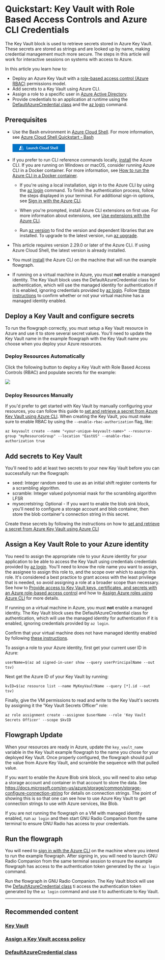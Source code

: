 # Quickstart: Key Vault with Role Based Access Controls and Azure CLI Credentials

The Key Vault block is used to retrieve secrets stored in Azure Key Vault. These secrets are stored as strings and are looked up by name, making credential management much more secure. The steps in this article will work for interactive sessions on
systems with access to Azure.


In this article you learn how to:
- Deploy an Azure Key Vault with a [role-based access control (Azure RBAC)](https://docs.microsoft.com/en-us/azure/role-based-access-control/overview) permissions model.
- Add secrets to a Key Vault using Azure CLI.
- Assign a role to a specific user in [Azure Active Directory](https://docs.microsoft.com/en-us/azure/active-directory/fundamentals/active-directory-whatis).
- Provide credentials to an application at runtime using the [DefaultAzureCredential class](https://docs.microsoft.com/en-us/dotnet/api/azure.identity.defaultazurecredential) and the [az login](https://docs.microsoft.com/en-us/cli/azure/reference-index#az_login) command.

## Prerequisites
- Use the Bash environment in [Azure Cloud Shell](https://docs.microsoft.com/en-us/azure/cloud-shell/quickstart).
For more information, see [Azure Cloud Shell Quickstart - Bash](https://docs.microsoft.com/en-us/azure/cloud-shell/quickstart)

    <a href="https://shell.azure.com"><img src="hdi-launch-cloud-shell.png"></a>

- If you prefer to run CLI reference commands locally, [install](https://docs.microsoft.com/en-us/cli/azure/install-azure-cli) the Azure CLI. If you are running on Windows or macOS, consider running Azure CLI in a Docker container. For more information, see [How to run the Azure CLI in a Docker container](https://docs.microsoft.com/en-us/cli/azure/run-azure-cli-docker).

    - If you're using a local installation, sign in to the Azure CLI by using the [az login](https://docs.microsoft.com/en-us/cli/azure/reference-index#az_login) command. To finish the authentication process, follow the steps displayed in your terminal. For additional sign-in options, see [Sign in with the Azure CLI](https://docs.microsoft.com/en-us/cli/azure/authenticate-azure-cli).

    - When you're prompted, install Azure CLI extensions on first use. For more information about extensions, see [Use extensions with the Azure CLI](https://docs.microsoft.com/en-us/cli/azure/azure-cli-extensions-overview).

    - Run [az version](https://docs.microsoft.com/en-us/cli/azure/reference-index?#az_version) to find the version and dependent libraries that are installed. To upgrade to the latest version, run [az upgrade](https://docs.microsoft.com/en-us/cli/azure/reference-index?#az_upgrade).

- This article requires version 2.29.0 or later of the Azure CLI. If using Azure Cloud Shell, the latest version is already installed.
- You must [install](https://docs.microsoft.com/en-us/cli/azure/install-azure-cli) the Azure CLI on the machine that will run the example flowgraph.
- If running on a virtual machine in Azure, you must **not** enable a managed identity. The Key Vault block uses the DefaultAzureCredential class for authentication, which will use the managed identity for authentication if it is enabled, ignoring credentials provided by [az login](https://docs.microsoft.com/en-us/cli/azure/reference-index#az_login). Follow [these instructions](managed_identity_cli_quickstart.md) to confirm whether or not your virtual machine has a managed identity enabled.

## Deploy a Key Vault and configure secrets
To run the flowgraph correctly, you must setup a Key Vault resource in Azure and use it to store several secret values. You'll need to update the Key Vault name in the example flowgraph with the Key Vault name you choose when you deploy your Azure resources.

### Deploy Resources Automatically
Click the following button to deploy a Key Vault with Role Based Access Controls (RBAC) and populate secrets for the example:

<a href="https://portal.azure.com/#create/Microsoft.Template/uri/https%3A%2F%2Fraw.githubusercontent.com%2Fmicrosoft%2Fazure-software-radio%2Fdocumentation%2Fcli-updates%2Fgr-azure-software-radio%2Fexamples%2Fkey_vault_example_resources.json" target="_blank"><img src="https://aka.ms/deploytoazurebutton"></a>

### Deploy Resources Manually
If you'd prefer to get started with Key Vault by manually configuring your resources, you can follow this guide to [set and retrieve a secret from Azure Key Vault using Azure CLI](https://docs.microsoft.com/en-us/azure/key-vault/secrets/quick-create-cli). When creating the Key Vault, you must make sure to enable RBAC by using the `--enable-rbac-authorization` flag, like:

```
az keyvault create --name "<your-unique-keyvault-name>" --resource-group "myResourceGroup" --location "EastUS" --enable-rbac-authorization true
```

## Add secrets to Key Vault
 You'll need to add at least two secrets to your new Key Vault before you can successfully run the flowgraph:

- seed: Integer random seed to use as an initial shift register contents for a scrambling algorithm.
- scramble: Integer valued polynomial mask for the scrambling algorithm LFSR
- mysecretstring: Optional - If you want to enable the blob sink block, you'll need to configure a storage account and blob container, then store the blob container's connection string in this secret.

Create these secrets by following the instructions on how to [set and retrieve a secret from Azure Key Vault using Azure CLI](https://docs.microsoft.com/en-us/azure/key-vault/secrets/quick-create-cli)

## Assign a Key Vault Role to your Azure identity
You need to assign the appropriate role to your Azure identity for your application to be able to access the Key Vault using credentials credentials provided by [az login](https://docs.microsoft.com/en-us/cli/azure/reference-index#az_login). You'll need to know the role name you want to assign, the assignee to assign this role to, and the scope over which to assign this role. It's considered a best practice to grant access with the least privilege that is needed, so avoid assigning a role at a broader scope than necessary. See how to [Provide access to Key Vault keys, certificates, and secrets with an Azure role-based access control](https://docs.microsoft.com/en-us/azure/key-vault/general/rbac-guide?tabs=azure-cli) and how to [Assign Azure roles using Azure CLI](https://docs.microsoft.com/en-us/azure/role-based-access-control/role-assignments-cli) for more details.

If running on a virtual machine in Azure, you must **not** enable a managed identity. The Key Vault block uses the DefaultAzureCredential class for authentication, which will use the managed identity for authentication if it is enabled, ignoring credentials provided by `az login`.

Confirm that your virtual machine does not have managed identity enabled by following [these instructions](managed_identity_cli_quickstart.md).

To assign a role to your Azure identity, first get your current user ID in Azure:
```
userName=$(az ad signed-in-user show --query userPrincipalName --out tsv)
```

Next get the Azure ID of your Key Vault by running:
```
kvID=$(az resource list --name MyKeyVaultName --query [*].id --out tsv)
```

Finally, give the VM permissions to read and write to the Key Vault's secrets by assigning it the "Key Vault Secrets Officer" role:
```
az role assignment create --assignee $userName --role 'Key Vault Secrets Officer' --scope $kvID
```

## Flowgraph Update
When your resources are ready in Azure, update the `key_vault_name` variable in the Key Vault example flowgraph to the name you chose for your
deployed Key Vault. Once properly configured, the flowgraph should pull the value from Azure Key Vault, and scramble the sequence with that pulled value.

If you want to enable the Azure Blob sink block, you will need to also setup a storage account and container in that account to store the data. See https://docs.microsoft.com/en-us/azure/storage/common/storage-configure-connection-string for details on connection strings. The point of showing this is so that one can see how to use Azure Key Vault to get connection strings to use with Azure services, like Blob.

If you are not running the flowgraph on a VM with managed identity enabled, run `az login` and then start GNU Radio Companion from the same terminal to ensure GNU Radio has access to your credentials.

## Run the flowgraph
You will need to [sign in with the Azure CLI](https://docs.microsoft.com/en-us/cli/azure/authenticate-azure-cli) on the
machine where you intend to run the example flowgraph. After signing in, you will need to launch GNU Radio Companion
from the same terminal session to ensure the example flowgraph has access to the authentication token generated by the
`az login` command.

Run the flowgraph in GNU Radio Companion. The Key Vault block will use the [DefaultAzureCredential class](https://docs.microsoft.com/en-us/dotnet/api/azure.identity) ti access the authentication token generated by the `az login` command and use it to authenticate to Key Vault.


----
## Recommended content

### [Key Vault](https://docs.microsoft.com/en-us/azure/key-vault/general/overview)
### [Assign a Key Vault access policy](https://docs.microsoft.com/en-us/azure/key-vault/general/assign-access-policy?tabs=azure-cli)
### [DefaultAzureCredential class](https://docs.microsoft.com/en-us/python/api/azure-identity/azure.identity.defaultazurecredential?view=azure-python)







